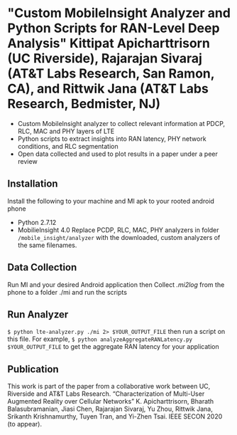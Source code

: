 # "Custom MobileInsight Analyzer and Python Scripts for RAN-Level Deep Analysis" Kittipat Apicharttrisorn (UC Riverside), Rajarajan Sivaraj (AT&T Labs Research, San Ramon, CA), and Rittwik Jana (AT&T Labs Research, Bedmister, NJ)
- Custom MobileInsight analyzer to collect relevant information at PDCP, RLC, MAC and PHY layers of LTE
- Python scripts to extract insights into RAN latency, PHY network conditions, and RLC segmentation
- Open data collected and used to plot results in a paper under a peer review

## Installation
Install the following to your machine and MI apk to your rooted android phone
- Python 2.7.12
- MobilieInsight 4.0
Replace PCDP, RLC, MAC, PHY analyzers in folder `/mobile_insight/analyzer` with the downloaded, custom analyzers of the same filenames. 

## Data Collection
Run MI and your desired Android application then
Collect *.mi2log* from the phone to a folder ./mi and run the scripts

## Run Analyzer
`$ python lte-analyzer.py ./mi 2> $YOUR_OUTPUT_FILE`
then run a script on this file. For example,
`$ python analyzeAggregateRANLatency.py $YOUR_OUTPUT_FILE`
to get the aggregate RAN latency for your application

## Publication
This work is part of the paper from a collaborative work between UC, Riverside and AT&T Labs Research. 
“Characterization of Multi-User Augmented Reality over Cellular Networks” K. Apicharttrisorn, Bharath Balasubramanian, Jiasi Chen, Rajarajan Sivaraj, Yu Zhou, Rittwik Jana, Srikanth Krishnamurthy, Tuyen Tran, and Yi-Zhen Tsai. IEEE SECON 2020 (to appear).
